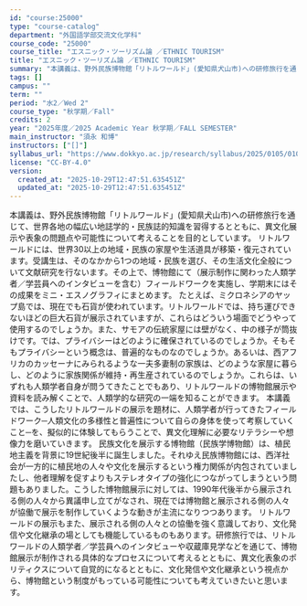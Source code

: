 ```yaml
---
id: "course:25000"
type: "course-catalog"
department: "外国語学部交流文化学科"
course_code: "25000"
course_title: "エスニック・ツーリズム論 ／ETHNIC TOURISM"
title: "エスニック・ツーリズム論 ／ETHNIC TOURISM"
summary: "本講義は、野外民族博物館「リトルワールド」(愛知県犬山市)への研修旅行を通じて、世界各地の幅広い地誌学的・民族誌的知識を習得するとともに、異文化展示や表象の問題点や可能性について考えることを目的としています。 リトルワールドには、世界30以…"
tags: []
campus: ""
term: ""
period: "水2／Wed 2"
course_type: "秋学期／Fall"
credits: 2
year: "2025年度／2025 Academic Year 秋学期／FALL SEMESTER"
main_instructor: "須永 和博"
instructors: ["[]"]
syllabus_url: "https://www.dokkyo.ac.jp/research/syllabus/2025/0105/0105_25000_ja_JP.html"
license: "CC-BY-4.0"
version:
  created_at: "2025-10-29T12:47:51.635451Z"
  updated_at: "2025-10-29T12:47:51.635451Z"
---
```

本講義は、野外民族博物館「リトルワールド」(愛知県犬山市)への研修旅行を通じて、世界各地の幅広い地誌学的・民族誌的知識を習得するとともに、異文化展示や表象の問題点や可能性について考えることを目的としています。 リトルワールドには、世界30以上の地域・民族の家屋や生活道具が移築・復元されています。受講生は、そのなかから1つの地域・民族を選び、その生活文化全般について文献研究を行ないます。その上で、博物館にて（展示制作に関わった人類学者／学芸員へのインタビューを含む）フィールドワークを実施し、学期末にはその成果をミニ・エスノグラフィにまとめます。 たとえば、ミクロネシアのヤップ島では、現在でも石貨が使われています。リトルワールドでは、持ち運びできないほどの巨大石貨が展示されていますが、これらはどういう場面でどうやって使用するのでしょうか。また、サモアの伝統家屋には壁がなく、中の様子が筒抜けです。では、プライバシーはどのように確保されているのでしょうか。そもそもプライバシーという概念は、普遍的なものなのでしょうか。あるいは、西アフリカのカッセーナにみられるような一夫多妻制の家族は、どのような家屋に暮らし、どのように家族関係が維持・再生産されているのでしょうか。これらは、いずれも人類学者自身が問うてきたことでもあり、リトルワールドの博物館展示や資料を読み解くことで、人類学的な研究の一端を知ることができます。 本講義では、こうしたリトルワールドの展示を題材に、人類学者が行ってきたフィールドワーク─人類文化の多様性と普遍性について自らの身体を使って考察していくこと─を、擬似的に体験してもらうことで、異文化理解に必要なリテラシーや想像力を磨いていきます。 民族文化を展示する博物館（民族学博物館）は、植民地主義を背景に19世紀後半に誕生しました。それゆえ民族博物館には、西洋社会が一方的に植民地の人々や文化を展示するという権力関係が内包されていましたし、他者理解を促すよりもステレオタイプの強化につながってしまうという問題もありました。こうした博物館展示に対しては、1990年代後半から展示される側の人々から異議申し立てがなされ、現在では博物館と展示される側の人々が協働で展示を制作していくような動きが主流になりつつあります。 リトルワールドの展示もまた、展示される側の人々との協働を強く意識しており、文化発信や文化継承の場としても機能しているものもあります。研修旅行では、リトルワールドの人類学者／学芸員へのインタビューや収蔵庫見学などを通じて、博物館展示が制作される具体的なプロセスについて考えるとともに、異文化表象のポリティクスについて自覚的になるとともに、文化発信や文化継承という視点から、博物館という制度がもっている可能性についても考えていきたいと思います。
